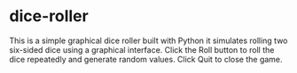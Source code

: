 # dice-roller
This is a simple graphical dice roller built with Python it simulates rolling two six-sided dice using a graphical interface. Click the Roll button to roll the dice repeatedly and generate random values. Click Quit to close the game. 
